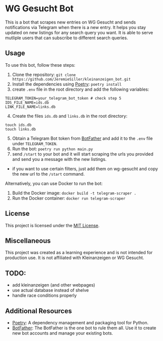 # WG Gesucht Bot

This is a bot that scrapes new entries on WG Gesucht and sends notifications via Telegram when there is a new entry. It helps you stay updated on new listings for any search query you want. It is able to serve mutliple users that can subscribe to different search queries.

## Usage

To use this bot, follow these steps:

1. Clone the repository: `git clone https://github.com/JeremieSiller/kleinanzeigen_bot.git`
2. Install the dependencies using [Poetry](https://python-poetry.org/): `poetry install`
3. create `.env` file in the root directory and add the following variables:
```
TELEGRAM_TOKEN=your_telegram_bot_token # check step 5
IDS_FILE_NAME=ids.db
LINK_FILE_NAME=links.db
```
4. Create the files `ids.db` and `links.db` in the root directory:
```
touch ids.db
touch links.db
```
5. Obtain a Telegram Bot token from [BotFather](https://core.telegram.org/bots#botfather) and add it to the `.env` file under `TELEGRAM_TOKEN`.
6. Run the bot: `poetry run python main.py`
7. send `/start` to your bot and it will start scraping the urls you provided and send you a message with the new listings.

- if you want to use certain filters, just add them on wg-gesucht and copy the new url to the `/start` command.

Alternatively, you can use Docker to run the bot:

1. Build the Docker image: `docker build -t telegram-scraper .`
2. Run the Docker container: `docker run telegram-scraper`

## License

This project is licensed under the [MIT License](LICENSE).

## Miscellaneous

This project was created as a learning experience and is not intended for production use. It is not affiliated with Kleinanzeigen or WG Gesucht.

## TODO:
- add kleinanzeigen (and other webpages)
- use actual database instead of shelve
- handle race conditions properly

## Additional Resources

- [Poetry](https://python-poetry.org/): A dependency management and packaging tool for Python.
- [BotFather](https://core.telegram.org/bots#botfather): The BotFather is the one bot to rule them all. Use it to create new bot accounts and manage your existing bots.
